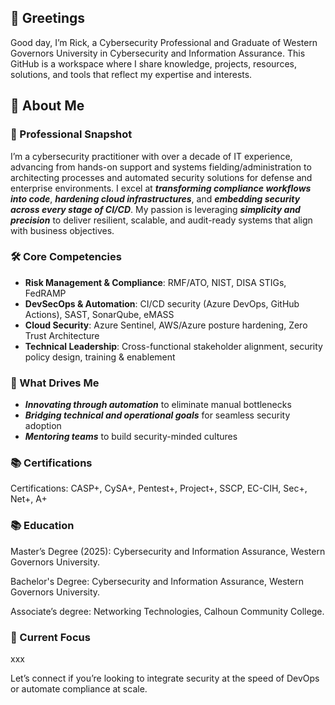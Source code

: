 ## 👋 Greetings 
Good day, I’m Rick, a Cybersecurity Professional and Graduate of Western Governors University in Cybersecurity and Information Assurance. This GitHub is a workspace where I share knowledge, projects, resources, solutions, and tools that reflect my expertise and interests.

## 🌟 About Me

### 📌 Professional Snapshot
I’m a cybersecurity practitioner with over a decade of IT experience, advancing from hands-on support and systems fielding/administration to architecting processes and automated security solutions for defense and enterprise environments. I excel at **_transforming compliance workflows into code_**, **_hardening cloud infrastructures_**, and **_embedding security across every stage of CI/CD_**. My passion is leveraging **_simplicity and precision_** to deliver resilient, scalable, and audit-ready systems that align with business objectives.

### 🛠️ Core Competencies
- **Risk Management & Compliance**: RMF/ATO, NIST, DISA STIGs, FedRAMP 
- **DevSecOps & Automation**: CI/CD security (Azure DevOps, GitHub Actions), SAST, SonarQube, eMASS  
- **Cloud Security**: Azure Sentinel, AWS/Azure posture hardening, Zero Trust Architecture  
- **Technical Leadership**: Cross-functional stakeholder alignment, security policy design, training & enablement  

### 🎯 What Drives Me
- **_Innovating through automation_** to eliminate manual bottlenecks  
- **_Bridging technical and operational goals_** for seamless security adoption  
- **_Mentoring teams_** to build security-minded cultures   

### 📚 Certifications
Certifications: CASP+, CySA+, Pentest+, Project+, SSCP, EC-CIH, Sec+, Net+, A+

### 📚 Education
Master’s Degree (2025): Cybersecurity and Information Assurance, Western Governors University.

Bachelor's Degree: Cybersecurity and Information Assurance, Western Governors University.

Associate’s degree: Networking Technologies, Calhoun Community College.

### 🔎 Current Focus
xxx


Let’s connect if you’re looking to integrate security at the speed of DevOps or automate compliance at scale.


